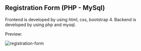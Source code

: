 ## Registration Form (PHP - MySql)


Frontend is developed by using html, css, bootstrap 4.
Backend is developed by using php and mysql.
 
 
 
 Preview:
 
 ![registration-form](https://user-images.githubusercontent.com/59365805/99840866-2241fe00-2b8f-11eb-8649-ecab575dc51c.png)
